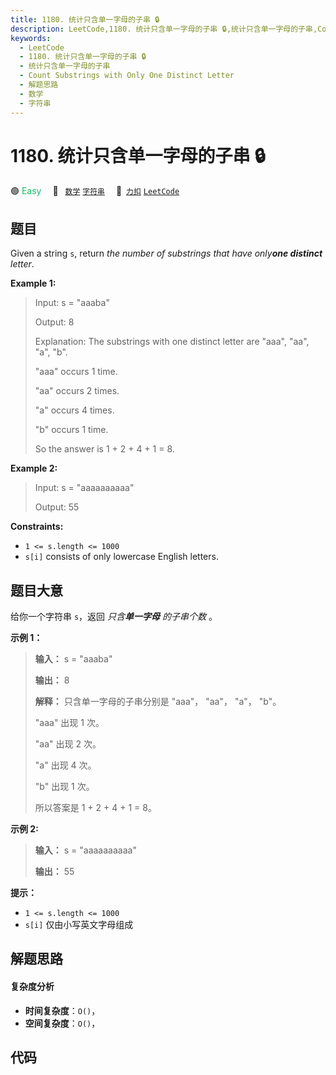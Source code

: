 ```yaml
---
title: 1180. 统计只含单一字母的子串 🔒
description: LeetCode,1180. 统计只含单一字母的子串 🔒,统计只含单一字母的子串,Count Substrings with Only One Distinct Letter,解题思路,数学,字符串
keywords:
  - LeetCode
  - 1180. 统计只含单一字母的子串 🔒
  - 统计只含单一字母的子串
  - Count Substrings with Only One Distinct Letter
  - 解题思路
  - 数学
  - 字符串
---
```


# 1180. 统计只含单一字母的子串 🔒

🟢 <font color=#15bd66>Easy</font>&emsp; 🔖&ensp; [`数学`](/tag/math.md) [`字符串`](/tag/string.md)&emsp; 🔗&ensp;[`力扣`](https://leetcode.cn/problems/count-substrings-with-only-one-distinct-letter) [`LeetCode`](https://leetcode.com/problems/count-substrings-with-only-one-distinct-letter)

## 题目

Given a string `s`, return _the number of substrings that have only**one
distinct** letter_.



**Example 1:**

> Input: s = "aaaba"
> 
> Output: 8
> 
> Explanation: The substrings with one distinct letter are "aaa", "aa", "a", "b".
> 
> "aaa" occurs 1 time.
> 
> "aa" occurs 2 times.
> 
> "a" occurs 4 times.
> 
> "b" occurs 1 time.
> 
> So the answer is 1 + 2 + 4 + 1 = 8.

**Example 2:**

> Input: s = "aaaaaaaaaa"
> 
> Output: 55

**Constraints:**

  * `1 <= s.length <= 1000`
  * `s[i]` consists of only lowercase English letters.


## 题目大意

给你一个字符串 `s`，返回 _只含**单一字母** 的子串个数_ 。

**示例 1：**

> 
> 
> 
> 
> 
> **输入：** s = "aaaba"
> 
> **输出：** 8
> 
> **解释：** 只含单一字母的子串分别是 "aaa"， "aa"， "a"， "b"。
> 
> "aaa" 出现 1 次。
> 
> "aa" 出现 2 次。
> 
> "a" 出现 4 次。
> 
> "b" 出现 1 次。
> 
> 所以答案是 1 + 2 + 4 + 1 = 8。
> 
> 

**示例 2:**

> 
> 
> 
> 
> 
> **输入：** s = "aaaaaaaaaa"
> 
> **输出：** 55
> 
> 



**提示：**

  * `1 <= s.length <= 1000`
  * `s[i]` 仅由小写英文字母组成


## 解题思路

#### 复杂度分析

- **时间复杂度**：`O()`，
- **空间复杂度**：`O()`，

## 代码

```javascript

```
